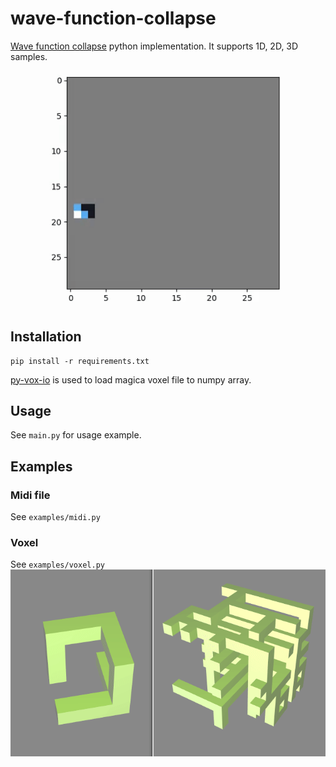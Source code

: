 # wave-function-collapse

[Wave function collapse](https://github.com/mxgmn/WaveFunctionCollapse) python implementation.
It supports 1D, 2D, 3D samples.

![wfc_example](./docs/wfc.gif)

## Installation
```
pip install -r requirements.txt
```
[py-vox-io](https://github.com/gromgull/py-vox-io) is used to load magica voxel file to numpy array.

## Usage
See `main.py` for usage example.

## Examples

### Midi file
See `examples/midi.py`

### Voxel
See `examples/voxel.py`
![wfc_example](./docs/wfc_voxel.gif)